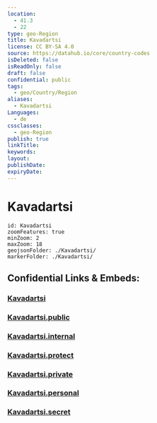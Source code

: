 ```yaml
---
location:
  - 41.3
  - 22
type: geo-Region
title: Kavadartsi
license: CC BY-SA 4.0
source: https://datahub.io/core/country-codes
isDeleted: false
isReadOnly: false
draft: false
confidential: public
tags:
  - geo/Country/Region
aliases:
  - Kavadartsi
Languages:
  - de
cssclasses:
  - geo-Region
publish: true
linkTitle:
keywords:
layout:
publishDate:
expiryDate:
---
```


# Kavadartsi

```leaflet
id: Kavadartsi
zoomFeatures: true 
minZoom: 2 
maxZoom: 18
geojsonFolder: ./Kavadartsi/
markerFolder: ./Kavadartsi/
```


## Confidential Links & Embeds: 

### [Kavadartsi](/_Standards/Earth/Continent/Europe/Europe~South/Macedonia~North/Municipalities~Macedonia/Kavadartsi.md) 

### [Kavadartsi.public](/_public/Earth/Continent/Europe/Europe~South/Macedonia~North/Municipalities~Macedonia/Kavadartsi.public.md) 

### [Kavadartsi.internal](/_internal/Earth/Continent/Europe/Europe~South/Macedonia~North/Municipalities~Macedonia/Kavadartsi.internal.md) 

### [Kavadartsi.protect](/_protect/Earth/Continent/Europe/Europe~South/Macedonia~North/Municipalities~Macedonia/Kavadartsi.protect.md) 

### [Kavadartsi.private](/_private/Earth/Continent/Europe/Europe~South/Macedonia~North/Municipalities~Macedonia/Kavadartsi.private.md) 

### [Kavadartsi.personal](/_personal/Earth/Continent/Europe/Europe~South/Macedonia~North/Municipalities~Macedonia/Kavadartsi.personal.md) 

### [Kavadartsi.secret](/_secret/Earth/Continent/Europe/Europe~South/Macedonia~North/Municipalities~Macedonia/Kavadartsi.secret.md)

